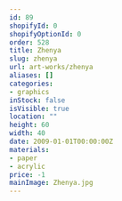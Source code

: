 ```yaml
---
id: 89
shopifyId: 0
shopifyOptionId: 0
order: 528
title: Zhenya
slug: zhenya
url: art-works/zhenya
aliases: []
categories:
- graphics
inStock: false
isVisible: true
location: ""
height: 60
width: 40
date: 2009-01-01T00:00:00Z
materials:
- paper
- acrylic
price: -1
mainImage: Zhenya.jpg
---
```

